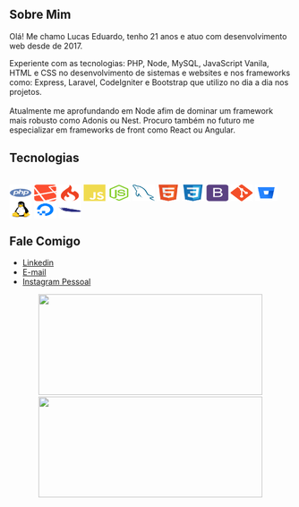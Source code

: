 ## Sobre Mim
Olá! Me chamo Lucas Eduardo, tenho 21 anos e atuo com desenvolvimento web desde de 2017.

Experiente com as tecnologias: PHP, Node, MySQL, JavaScript Vanila, HTML e CSS no desenvolvimento de sistemas e websites e nos frameworks como: Express, Laravel, CodeIgniter e Bootstrap que utilizo no dia a dia nos projetos.
<br><br>
Atualmente me aprofundando em Node afim de dominar um framework mais robusto como Adonis ou Nest. Procuro também no futuro me especializar em frameworks de front como React ou Angular.

## Tecnologias
<div style="display: inline_block"><br>
    <img align="center" alt="lucas-PHP" height="30" width="40" src="https://github.com/devicons/devicon/blob/master/icons/php/php-plain.svg">
    <img align="center" alt="lucas-Laravel" height="30" width="40" src="https://github.com/devicons/devicon/blob/master/icons/laravel/laravel-plain.svg">
    <img align="center" alt="lucas-Ci" height="30" width="40" src="https://github.com/devicons/devicon/blob/master/icons/codeigniter/codeigniter-plain.svg">
    <img align="center" alt="lucas-Js" height="30" width="40" src="https://raw.githubusercontent.com/devicons/devicon/master/icons/javascript/javascript-plain.svg">
    <img align="center" alt="lucas-Node" height="30" width="40" src="https://github.com/devicons/devicon/blob/master/icons/nodejs/nodejs-original.svg">
    <img align="center" alt="lucas-Mysql" height="30" width="40" src="https://github.com/devicons/devicon/blob/master/icons/mysql/mysql-original.svg">
    <img align="center" alt="lucas-HTML" height="30" width="40" src="https://raw.githubusercontent.com/devicons/devicon/master/icons/html5/html5-original.svg">
    <img align="center" alt="lucas-CSS" height="30" width="40" src="https://raw.githubusercontent.com/devicons/devicon/master/icons/css3/css3-original.svg">
    <img align="center" alt="lucas-CSS" height="30" width="40" src="https://github.com/devicons/devicon/blob/master/icons/bootstrap/bootstrap-plain.svg">
    <img align="center" alt="lucas-CSS" height="30" width="40" src="https://github.com/devicons/devicon/blob/master/icons/git/git-original.svg">
    <img align="center" alt="lucas-CSS" height="30" width="40" src="https://github.com/devicons/devicon/blob/master/icons/bitbucket/bitbucket-original.svg">
    <img align="center" alt="lucas-CSS" height="30" width="40" src="https://github.com/devicons/devicon/blob/master/icons/linux/linux-original.svg">
    <img align="center" alt="lucas-CSS" height="30" width="40" src="https://github.com/devicons/devicon/blob/master/icons/digitalocean/digitalocean-original.svg">
    <img align="center" alt="lucas-CSS" height="30" width="40" src="https://github.com/devicons/devicon/blob/master/icons/apache/apache-plain.svg">
</div>

##  Fale Comigo
- <a href="https://www.linkedin.com/in/lucas-eduardo/">Linkedin</a>
- <a href="mailto:lucas01.dev@gmail.com">E-mail</a>
- <a href="https://instagram.com/lucas_eedu">Instagram Pessoal</a>
</div>

<div align="center">
    <a href="https://github.com/lucas-eedu">
        <img width="400em" height="180em" src="https://github-readme-stats.vercel.app/api?username=lucas-eedu&show_icons=true&theme=tokyonight&include_all_commits=true&count_private=true"/>
        <img width="400em" height="180em" src="https://github-readme-stats.vercel.app/api/top-langs/?username=lucas-eedu&layout=compact&langs_count=7&theme=tokyonight"/>
    </a>
</div>
